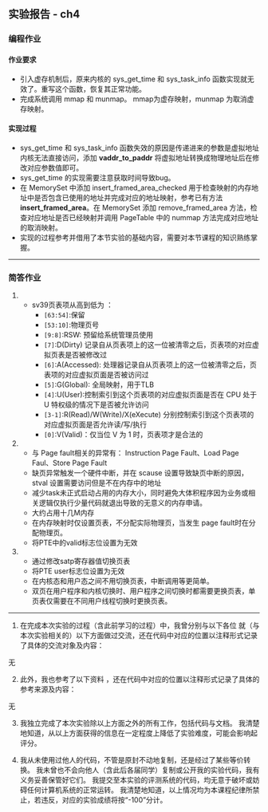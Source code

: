 ## 实验报告 - ch4

### 编程作业

#### 作业要求
   - 引入虚存机制后，原来内核的 sys_get_time 和 sys_task_info 函数实现就无效了。重写这个函数，恢复其正常功能。
   - 完成系统调用 mmap 和 munmap。 mmap为虚存映射，munmap 为取消虚存映射。

#### 实现过程
   - sys_get_time 和 sys_task_info 函数失效的原因是传递进来的参数是虚拟地址内核无法直接访问，添加 **vaddr_to_paddr** 将虚拟地址转换成物理地址后在修改对应参数值即可。 
   - sys_get_time 的实现需要注意获取时间导致bug。
   - 在 MemorySet 中添加 insert_framed_area_checked 用于检查映射的内存地址中是否包含已使用的地址并完成对应的地址映射，参考已有方法 **insert_framed_area**。在 MemorySet 添加 remove_framed_area 方法，检查对应地址是否已经映射并调用 PageTable 中的 nummap 方法完成对应地址的取消映射。
   - 实现的过程参考并借用了本节实验的基础内容，需要对本节课程的知识熟练掌握。
---

### 简答作业
   1. - sv39页表项从高到低为 ：
        - `[63:54]`:保留
        - `[53:10]`:物理页号
        - `[9:8]`:RSW: 预留给系统管理员使用
        - `[7]`:D(Dirty) 记录自从页表项上的这一位被清零之后，页表项的对应虚拟页表是否被修改过
        - `[6]`:A(Accessed): 处理器记录自从页表项上的这一位被清零之后，页表项的对应虚拟页面是否被访问过
        - `[5]`:G(Global): 全局映射，用于TLB
        - `[4]`:U(User):控制索引到这个页表项的对应虚拟页面是否在 CPU 处于 U 特权级的情况下是否被允许访问
        - `[3-1]`:R(Read)/W(Write)/X(eXecute) 分别控制索引到这个页表项的对应虚拟页面是否允许读/写/执行
        - `[0]`:V(Valid)：仅当位 V 为 1 时，页表项才是合法的
   2. - 与 Page fault相关的异常有： Instruction Page Fault、Load Page Faul、Store Page Fault 
      - 缺页异常触发一个硬件中断，并在 scause 设置导致缺页中断的原因，stval 设置需要访问但是不在内存中的地址
      - 减少task未正式启动占用的内存大小，同时避免大体积程序因为业务或相关逻辑仅执行少量代码就退出导致的无意义的内存申请。
      - 大约占用十几M内存
      - 在内存映射时仅设置页表，不分配实际物理页，当发生 page fault时在分配物理页。
      - 将PTE中的valid标志位设置为无效
   3. - 通过修改satp寄存器值切换页表
      - 将PTE user标志位设置为无效
      - 在内核态和用户态之间不用切换页表，中断调用等更简单。
      - 双页在用户程序和内核切换时、用户程序之间切换时都需要更换页表，单页表仅需要在不同用户线程切换时更换页表。
---

1. 在完成本次实验的过程（含此前学习的过程）中，我曾分别与以下各位 就（与本次实验相关的）以下方面做过交流，还在代码中对应的位置以注释形式记录了具体的交流对象及内容：

无

2. 此外，我也参考了以下资料 ，还在代码中对应的位置以注释形式记录了具体的参考来源及内容：

无

3. 我独立完成了本次实验除以上方面之外的所有工作，包括代码与文档。 我清楚地知道，从以上方面获得的信息在一定程度上降低了实验难度，可能会影响起评分。

4. 我从未使用过他人的代码，不管是原封不动地复制，还是经过了某些等价转换。 我未曾也不会向他人（含此后各届同学）复制或公开我的实验代码，我有义务妥善保管好它们。
   我提交至本实验的评测系统的代码，均无意于破坏或妨碍任何计算机系统的正常运转。
   我清楚地知道，以上情况均为本课程纪律所禁止，若违反，对应的实验成绩将按“-100”分计。